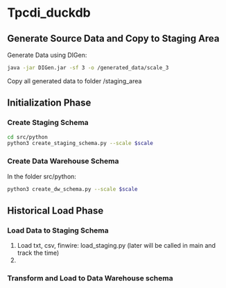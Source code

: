 # Tpcdi_duckdb

## Generate Source Data and Copy to Staging Area 

Generate Data using DIGen:

```bash
java -jar DIGen.jar -sf 3 -o /generated_data/scale_3
```

Copy all generated data to folder /staging_area

## Initialization Phase 

### Create Staging Schema 

```bash
cd src/python
python3 create_staging_schema.py --scale $scale
```


### Create Data Warehouse Schema 
In the folder src/python:

```bash
python3 create_dw_schema.py --scale $scale
```

## Historical Load Phase 

### Load Data to Staging Schema
1. Load txt, csv, finwire: load_staging.py (later will be called in main and track the time)
2. 

### Transform and Load to Data Warehouse schema